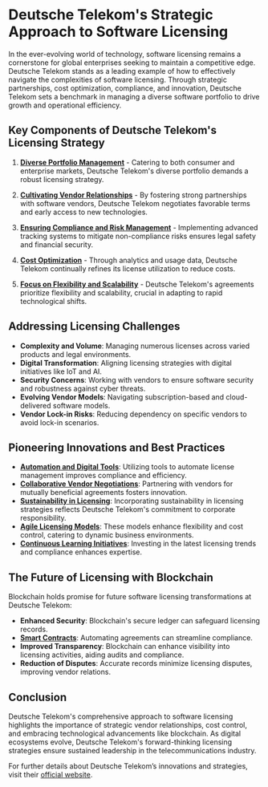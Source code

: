 # Deutsche Telekom's Strategic Approach to Software Licensing

In the ever-evolving world of technology, software licensing remains a cornerstone for global enterprises seeking to maintain a competitive edge. Deutsche Telekom stands as a leading example of how to effectively navigate the complexities of software licensing. Through strategic partnerships, cost optimization, compliance, and innovation, Deutsche Telekom sets a benchmark in managing a diverse software portfolio to drive growth and operational efficiency.

## Key Components of Deutsche Telekom's Licensing Strategy

1. **[Diverse Portfolio Management](https://www.telekom.com/en/company/global-footprint)** - Catering to both consumer and enterprise markets, Deutsche Telekom's diverse portfolio demands a robust licensing strategy.

2. **[Cultivating Vendor Relationships](https://www.telekom.com/en/company)** - By fostering strong partnerships with software vendors, Deutsche Telekom negotiates favorable terms and early access to new technologies.

3. **[Ensuring Compliance and Risk Management](https://www.telekom.com/en)** - Implementing advanced tracking systems to mitigate non-compliance risks ensures legal safety and financial security.

4. **[Cost Optimization](https://www.telekom.com/en/media)** - Through analytics and usage data, Deutsche Telekom continually refines its license utilization to reduce costs.

5. **[Focus on Flexibility and Scalability](https://www.telekom.com/en/what-we-do)** - Deutsche Telekom's agreements prioritize flexibility and scalability, crucial in adapting to rapid technological shifts.

## Addressing Licensing Challenges

- **Complexity and Volume**: Managing numerous licenses across varied products and legal environments.
- **Digital Transformation**: Aligning licensing strategies with digital initiatives like IoT and AI.
- **Security Concerns**: Working with vendors to ensure software security and robustness against cyber threats.
- **Evolving Vendor Models**: Navigating subscription-based and cloud-delivered software models.
- **Vendor Lock-in Risks**: Reducing dependency on specific vendors to avoid lock-in scenarios.

## Pioneering Innovations and Best Practices

- **[Automation and Digital Tools](https://www.telekom.com/en/innovation)**: Utilizing tools to automate license management improves compliance and efficiency.
- **[Collaborative Vendor Negotiations](https://www.telekom.com/en/work-with-us)**: Partnering with vendors for mutually beneficial agreements fosters innovation.
- **[Sustainability in Licensing](https://www.telekom.com/en/sustainability)**: Incorporating sustainability in licensing strategies reflects Deutsche Telekom's commitment to corporate responsibility.
- **[Agile Licensing Models](https://www.telekom.com/en/business-and-solution)**: These models enhance flexibility and cost control, catering to dynamic business environments.
- **[Continuous Learning Initiatives](https://www.telekom.com/en/career)**: Investing in the latest licensing trends and compliance enhances expertise.

## The Future of Licensing with Blockchain

Blockchain holds promise for future software licensing transformations at Deutsche Telekom:

- **Enhanced Security**: Blockchain's secure ledger can safeguard licensing records.
- **[Smart Contracts](https://www.license-token.com/wiki/smart-contracts-on-blockchain)**: Automating agreements can streamline compliance.
- **Improved Transparency**: Blockchain can enhance visibility into licensing activities, aiding audits and compliance.
- **Reduction of Disputes**: Accurate records minimize licensing disputes, improving vendor relations.

## Conclusion

Deutsche Telekom's comprehensive approach to software licensing highlights the importance of strategic vendor relationships, cost control, and embracing technological advancements like blockchain. As digital ecosystems evolve, Deutsche Telekom's forward-thinking licensing strategies ensure sustained leadership in the telecommunications industry. 

For further details about Deutsche Telekom’s innovations and strategies, visit their [official website](https://www.telekom.com/en).